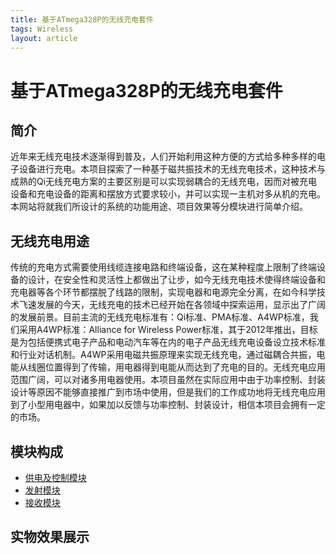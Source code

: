 ```yaml
---
title: 基于ATmega328P的无线充电套件
tags: Wireless
layout: article
---
```


基于ATmega328P的无线充电套件
===========================
## 简介
近年来无线充电技术逐渐得到普及，人们开始利用这种方便的方式给多种多样的电子设备进行充电。本项目探索了一种基于磁共振技术的无线充电技术，这种技术与成熟的Qi无线充电方案的主要区别是可以实现弱耦合的无线充电，因而对被充电设备和充电设备的距离和摆放方式要求较小，并可以实现一主机对多从机的充电。本网站将就我们所设计的系统的功能用途、项目效果等分模块进行简单介绍。

## 无线充电用途
传统的充电方式需要使用线缆连接电路和终端设备，这在某种程度上限制了终端设备的设计，在安全性和灵活性上都做出了让步，如今无线充电技术使得终端设备和充电器等各个环节都摆脱了线路的限制，实现电器和电源完全分离，在如今科学技术飞速发展的今天，无线充电的技术已经开始在各领域中探索运用，显示出了广阔的发展前景。目前主流的无线充电标准有：Qi标准、PMA标准、A4WP标准，我们采用A4WP标准：Alliance for Wireless Power标准，其于2012年推出，目标是为包括便携式电子产品和电动汽车等在内的电子产品无线充电设备设立技术标准和行业对话机制。A4WP采用电磁共振原理来实现无线充电，通过磁耦合共振，电能从线圈位置得到了传输，用电器得到电能从而达到了充电的目的。无线充电应用范围广阔，可以对诸多用电器使用。本项目虽然在实际应用中由于功率控制、封装设计等原因不能够直接推广到市场中使用，但是我们的工作成功地将无线充电应用到了小型用电器中，如果加以反馈与功率控制、封装设计，相信本项目会拥有一定的市场。

## 模块构成
- [供电及控制模块]({{site.url}}/2020/06/00/MCU-PD.html)
- [发射模块]({{site.url}}/2020/06/00/TX.html)
- [接收模块]({{site.url}}/2020/06/00/RX.html)

## 实物效果展示

